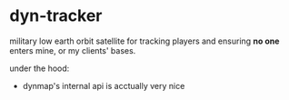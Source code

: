 # dyn-tracker

military low earth orbit satellite for tracking players and ensuring **no one** enters mine, or my clients' bases.

under the hood:
 - dynmap's internal api is acctually very nice